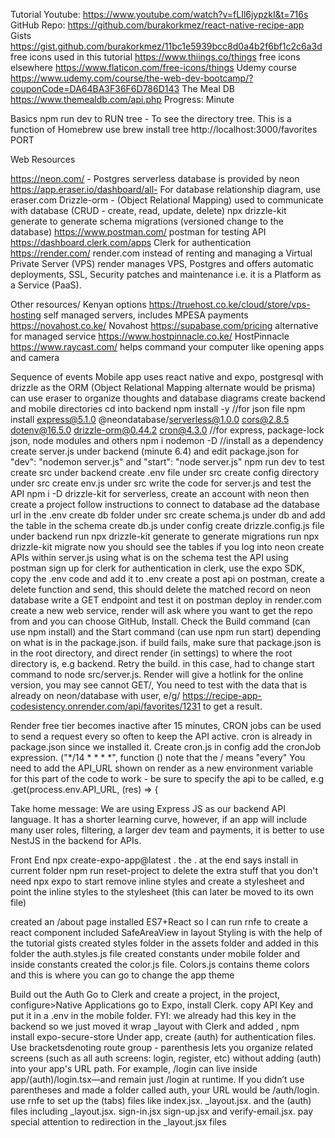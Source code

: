 Tutorial
Youtube: https://www.youtube.com/watch?v=fLIl6jypzkI&t=716s
GitHub Repo: https://github.com/burakorkmez/react-native-recipe-app
Gists https://gist.github.com/burakorkmez/11bc1e5939bcc8d0a4b2f6bf1c2c6a3d
free icons used in this tutorial https://www.thiings.co/things
free icons elsewhere https://www.flaticon.com/free-icons/things 
Udemy course https://www.udemy.com/course/the-web-dev-bootcamp/?couponCode=DA64BA3F36F6D786D143
The Meal DB https://www.themealdb.com/api.php 
Progress: Minute 


Basics
npm run dev to RUN
tree - To see the directory tree. This is a function of Homebrew use brew install tree
http://localhost:3000/favorites PORT

Web Resources

https://neon.com/ - Postgres serverless database is provided by neon
https://app.eraser.io/dashboard/all- For database relationship diagram, use eraser.com
Drizzle-orm - (Object Relational Mapping) used to communicate with database (CRUD - create, read, update, delete)
npx drizzle-kit generate to generate schema migrations (versioned change to the database)
https://www.postman.com/ postman for testing API
https://dashboard.clerk.com/apps Clerk for authentication
https://render.com/ render.com instead of renting and managing a Virtual Private Server (VPS) render manages VPS, Postgres and offers automatic deployments, SSL, Security patches and maintenance i.e. it is a Platform as a Service (PaaS).


Other resources/ Kenyan options
https://truehost.co.ke/cloud/store/vps-hosting self managed servers, includes MPESA payments
https://novahost.co.ke/ Novahost
https://supabase.com/pricing alternative for managed service
https://www.hostpinnacle.co.ke/ HostPinnacle
https://www.raycast.com/ helps command your computer like opening apps and camera


Sequence of events
Mobile app uses react native and expo, postgresql with drizzle as the ORM (Object Relational Mapping alternate would be prisma)
can use eraser to organize thoughts and database diagrams
create backend and mobile directories
cd into backend
npm install -y //for json file
npm install express@5.1.0 @neondatabase/serverless@1.0.0 cors@2.8.5 dotenv@16.5.0 drizzle-orm@0.44.2 cron@4.3.0 //for express, package-lock json, node modules and others
npm i nodemon -D //install as a dependency
create server.js under backend (minute 6.4) and edit package.json  for "dev": "nodemon server.js" and "start": "node server.js"
npm run dev to test
create src under backend
create .env file under src
create config directory under src
create env.js under src
write the code for server.js and test the API
npm i -D drizzle-kit
for serverless, create an account with neon then create a project
follow instructions to connect to database ad the database url in the .env
create db folder under src
create schema.js under db and add the table in the schema
create db.js under config
create drizzle.config.js file under backend
run npx drizzle-kit generate to generate migrations
run npx drizzle-kit migrate
now you should see the tables if you log into neon
create APIs within server.js using what is on the schema
test the API using postman
sign up for clerk for authentication
in clerk, use the expo SDK, copy the .env code and add it to .env
create a post api
on postman, create a delete function and send, this should delete the matched record on neon database
write a GET endpoint and test it on postman
deploy in render.com create a new web service, render will ask where you want to get the repo from and you can choose GitHub, Install. Check the Build command (can use npm install) and the Start command (can use npm run start) depending on what is in the package.json. if build fails, make sure that package.json is in the root directory, and direct render (in settings) to where the root directory is, e.g backend. Retry the build. in this case, had to change start command to node src/server.js. Render will give a hotlink for the online version, you may see cannot GET/, You need to test with the data that is already on neon/database with user, e/g/ https://recipe-app-codesistency.onrender.com/api/favorites/1231 to get a result.

Render free tier becomes inactive after 15 minutes, CRON jobs can be used to send a request every so often to keep the API active. cron is already in package.json since we installed it.
Create cron.js in config add the cronJob expression. ("*/14 * * * *", function () note that the / means "every"
You need to add the API_URL shown on render as a new environment variable for this part of the code to work - be sure to specify the api to be called, e.g  .get(process.env.API_URL, (res) => {

Take home message: We are using Express JS as our backend API language. It has a shorter learning curve, however, if an app will include many user roles, filtering, a larger dev team and payments, it is better to use NestJS in the backend for APIs.

Front End
npx create-expo-app@latest .
the . at the end says install in current folder
npm run reset-project to delete the extra stuff that you don't need
npx expo to start
remove inline styles and create a stylesheet and point the inline styles to the stylesheet (this can later be moved to its own file)

created an /about page
installed ES7+React so I can run rnfe to create a react component
included SafeAreaView in layout
Styling is with the help of the tutorial gists
created styles folder in the assets folder and added in this folder the auth.styles.js file
created constants under mobile folder and inside constants created the color.js file. Colors.js contains theme colors and this is where you can go to change the app theme

Build out the Auth
Go to Clerk and create a project, in the project, configure>Native Applications
go to Expo, install Clerk. copy API Key and put it in a .env in the mobile folder. FYI: we already had this key in the backend so we just moved it
wrap _layout with Clerk and added <Slot/>, npm install expo-secure-store
Under app, create (auth) for authentication files. Use bracketsdenoting route group - parenthesis lets you organize related screens (such as all auth screens: login, register, etc) without adding (auth) into your app's URL path.
For example, /login can live inside app/(auth)/login.tsx—and remain just /login at runtime. If you didn’t use parentheses and made a folder called auth, your URL would be /auth/login.
use rnfe to set up the (tabs) files like index.jsx. _layout.jsx. and the (auth) files including _layout.jsx. sign-in.jsx sign-up.jsx and verify-email.jsx. pay special attention to redirection in the _layout.jsx files
